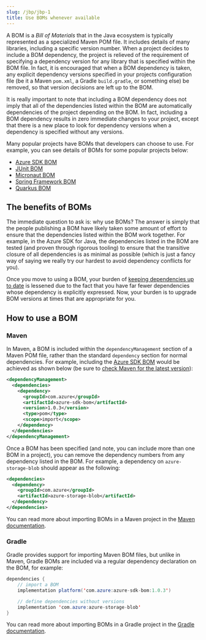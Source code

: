 ```yaml
---
slug: /jbp/jbp-1
title: Use BOMs whenever available
---
```


A BOM is a *Bill of Materials* that in the Java ecosystem is typically represented as a specialized Maven POM file. It includes details of many libraries, including a specific version number. When a project decides to include a BOM dependency, the project is relieved of the requirement of specifying a dependency version for any library that is specified within the BOM file. In fact, it is encouraged that when a BOM dependency is taken, any explicit dependency versions specified in your projects configuration file (be it a Maven `pom.xml`, a Gradle `build.gradle`, or something else) be removed, so that version decisions are left up to the BOM.

It is really important to note that including a BOM dependency does not imply that all of the dependencies listed within the BOM are automatically dependencies of the project depending on the BOM. In fact, including a BOM dependency results in zero immediate changes to your project, except that there is a new place to look for dependency versions when a dependency is specified without any versions.

Many popular projects have BOMs that developers can choose to use. For example, you can see details of BOMs for some popular projects below:

- [Azure SDK BOM](https://github.com/Azure/azure-sdk-for-java/tree/main/sdk/boms/azure-sdk-bom)
- [JUnit BOM](https://search.maven.org/artifact/org.junit/junit-bom)
- [Micronaut BOM](https://search.maven.org/artifact/io.micronaut/micronaut-bom)
- [Spring Framework BOM](https://search.maven.org/artifact/org.springframework/spring-framework-bom)
- [Quarkus BOM](https://search.maven.org/artifact/io.quarkus/quarkus-bom)

## The benefits of BOMs

The immediate question to ask is: why use BOMs? The answer is simply that the people publishing a BOM have likely taken some amount of effort to ensure that the dependencies listed within the BOM work together. For example, in the Azure SDK for Java, the dependencies listed in the BOM are tested (and proven through rigorous tooling) to ensure that the transitive closure of all dependencies is as minimal as possible (which is just a fancy way of saying we really try our hardest to avoid dependency conflicts for you).

Once you move to using a BOM, your burden of [keeping dependencies up to date](/JPB-3) is lessened due to the fact that you have far fewer dependencies whose dependency is explicitly expressed. Now, your burden is to upgrade BOM versions at times that are appropriate for you.

## How to use a BOM

### Maven

In Maven, a BOM is included within the `dependencyManagement` section of a Maven POM file, rather than the standard `dependency` section for normal dependencies. For example, including the [Azure SDK BOM](https://github.com/Azure/azure-sdk-for-java/tree/main/sdk/boms/azure-sdk-bom) would be achieved as shown below (be sure to [check Maven for the latest version](https://search.maven.org/artifact/com.azure/azure-sdk-bom)):

```xml
<dependencyManagement>
  <dependencies>
    <dependency>
      <groupId>com.azure</groupId>
      <artifactId>azure-sdk-bom</artifactId>
      <version>1.0.3</version>
      <type>pom</type>
      <scope>import</scope>
    </dependency>
  </dependencies>
</dependencyManagement>
```

Once a BOM has been specified (and note, you can include more than one BOM in a project), you can remove the dependency numbers from any dependency listed in the BOM. For example, a dependency on `azure-storage-blob` should appear as the following:

```xml
<dependencies>
  <dependency>
    <groupId>com.azure</groupId>
    <artifactId>azure-storage-blob</artifactId>
  </dependency>
</dependencies>
```

You can read more about importing BOMs in a Maven project in the [Maven documentation](https://maven.apache.org/guides/introduction/introduction-to-dependency-mechanism.html#bill-of-materials-bom-poms).

### Gradle

Gradle provides support for importing Maven BOM files, but unlike in Maven, Gradle BOMs are included via a regular dependency declaration on the BOM, for example:

```java
dependencies {
    // import a BOM
    implementation platform('com.azure:azure-sdk-bom:1.0.3')

    // define dependencies without versions
    implementation 'com.azure:azure-storage-blob'
}
```

You can read more about importing BOMs in a Gradle project in the [Gradle documentation](https://docs.gradle.org/current/userguide/platforms.html#sub:bom_import).